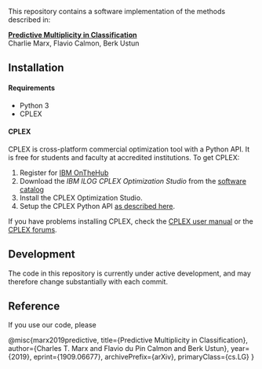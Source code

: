 This repository contains a software implementation of the methods described in:

[**Predictive Multiplicity in Classification**](https://arxiv.org/abs/1909.06677)    
Charlie Marx, Flavio Calmon, Berk Ustun

## Installation

#### Requirements

- Python 3
- CPLEX

#### CPLEX

CPLEX is cross-platform commercial optimization tool with a Python API. It is free for students and faculty at accredited institutions. To get CPLEX:

1. Register for [IBM OnTheHub](https://ibm.onthehub.com/WebStore/Account/VerifyEmailDomain.aspx)
2. Download the *IBM ILOG CPLEX Optimization Studio* from the [software catalog](https://ibm.onthehub.com/WebStore/ProductSearchOfferingList.aspx?srch=CPLEX)
3. Install the CPLEX Optimization Studio.
4. Setup the CPLEX Python API [as described here](https://www.ibm.com/support/knowledgecenter/SSSA5P_12.8.0/ilog.odms.cplex.help/CPLEX/GettingStarted/topics/set_up/Python_setup.html).

If you have problems installing CPLEX, check the [CPLEX user manual](http://www-01.ibm.com/support/knowledgecenter/SSSA5P/welcome) or the [CPLEX forums](https://www.ibm.com/developerworks/community/forums/html/forum?id=11111111-0000-0000-0000-000000002059). 
 
## Development

The code in this repository is currently under active development, and may therefore change substantially with each commit.   
   
## Reference

If you use our code, please 

@misc{marx2019predictive,
    title={Predictive Multiplicity in Classification},
    author={Charles T. Marx and Flavio du Pin Calmon and Berk Ustun},
    year={2019},
    eprint={1909.06677},
    archivePrefix={arXiv},
    primaryClass={cs.LG}
}
